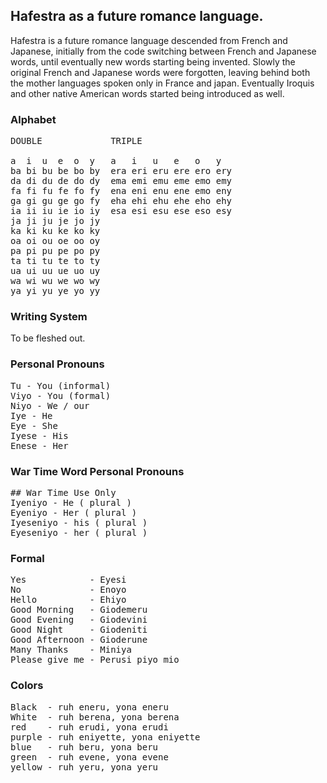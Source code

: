 ## Hafestra as a future romance language.
Hafestra is a future romance language descended from French and Japanese, initially from the code switching between French and Japanese words, until eventually new words starting being invented. Slowly the original French and Japanese words were forgotten, leaving behind both the mother languages spoken only in France and japan. Eventually Iroquis and other native American words started being introduced as well.

### Alphabet
<pre>
DOUBLE             TRIPLE

a  i  u  e  o  y   a   i   u   e   o   y
ba bi bu be bo by  era eri eru ere ero ery
da di du de do dy  ema emi emu eme emo emy
fa fi fu fe fo fy  ena eni enu ene emo eny
ga gi gu ge go fy  eha ehi ehu ehe eho ehy
ia ii iu ie io iy  esa esi esu ese eso esy
ja ji ju je jo jy
ka ki ku ke ko ky
oa oi ou oe oo oy
pa pi pu pe po py
ta ti tu te to ty
ua ui uu ue uo uy
wa wi wu we wo wy
ya yi yu ye yo yy
</pre>

### Writing System
To be fleshed out.

### Personal Pronouns
<pre>
Tu - You (informal)
Viyo - You (formal)
Niyo - We / our
Iye - He
Eye - She
Iyese - His
Enese - Her
</pre>

### War Time Word Personal Pronouns
<pre>
## War Time Use Only
Iyeniyo - He ( plural )
Eyeniyo - Her ( plural )
Iyeseniyo - his ( plural )
Eyeseniyo - her ( plural )
</pre>

### Formal
<pre>
Yes            - Eyesi
No             - Enoyo
Hello          - Ehiyo
Good Morning   - Giodemeru
Good Evening   - Giodevini
Good Night     - Giodeniti
Good Afternoon - Gioderune
Many Thanks    - Miniya
Please give me - Perusi piyo mio
</pre>

### Colors
<pre>
Black  - ruh eneru, yona eneru
White  - ruh berena, yona berena
red    - ruh erudi, yona erudi
purple - ruh eniyette, yona eniyette
blue   - ruh beru, yona beru
green  - ruh evene, yona evene
yellow - ruh yeru, yona yeru
